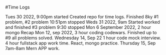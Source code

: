 #Time Logs

Tues 30 2022,
9:00pm started
Created repo for time logs.
Finished 8ky #1 problem, #2 problem
10:51pm stopped
Weds 31 2022,
9am Started
worked and finished #3 problem
9:30 stopped
Mon 6 September 2022,
2 hour mongo Recap
Mon 12, sep 2022,
3 hour coding codewars. Finished up to #9
all problems solved.
Wednesday 14, Sep 22
1 hour code mock interview. 4 hour fullstack app work time. React, mongo practice.
Thursday 15, Sep
7am-8am Mern APP work.
